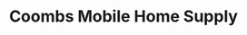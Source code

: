 ---
title: "Coombs Mobile Home Supply"
url: /apache-junction/coombs-mobile-home-supply/
shop: Baustoffe
---